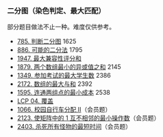 ### 二分图（染色判定、最大匹配）

部分题目做法不止一种。难度仅供参考。

* [785\. 判断二分图](https://leetcode.cn/problems/is-graph-bipartite/) 1625
* [886\. 可能的二分法](https://leetcode.cn/problems/possible-bipartition/) 1795
* [1947\. 最大兼容性评分和](https://leetcode.cn/problems/maximum-compatibility-score-sum/)
* [1879\. 两个数组最小的异或值之和](https://leetcode.cn/problems/minimum-xor-sum-of-two-arrays/) 2145
* [1349\. 参加考试的最大学生数](https://leetcode.cn/problems/maximum-students-taking-exam/) 2386
* [2172\. 数组的最大与和](https://leetcode.cn/problems/maximum-and-sum-of-array/) 2392
* [1595\. 连通两组点的最小成本](https://leetcode.cn/problems/minimum-cost-to-connect-two-groups-of-points/) 2538
* [LCP 04. 覆盖](https://leetcode.cn/problems/broken-board-dominoes/)
* [1066\. 校园自行车分配 II](https://leetcode.cn/problems/campus-bikes-ii/)（会员题）
* [2123\. 使矩阵中的 1 互不相邻的最小操作数](https://leetcode.cn/problems/minimum-operations-to-remove-adjacent-ones-in-matrix/)（会员题）
* [2403\. 杀死所有怪物的最短时间](https://leetcode.cn/problems/minimum-time-to-kill-all-monsters/)（会员题）
